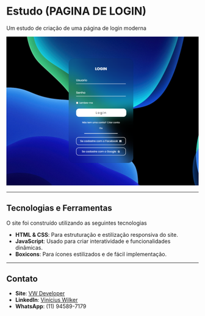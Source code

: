 # Estudo (PAGINA DE LOGIN)

Um estudo de criação de uma página de login moderna

![Fotosite](assets/site.png)


---

## Tecnologias e Ferramentas

O site foi construído utilizando as seguintes tecnologias

- **HTML & CSS**: Para estruturação e estilização responsiva do site.
- **JavaScript**: Usado para criar interatividade e funcionalidades dinâmicas.
- **Boxicons**: Para ícones estilizados e de fácil implementação.

---



## Contato


- **Site**: [VW Developer](https://vwdeveloper.netlify.app/#inicio)
- **LinkedIn**: [Vinícius Wilker](https://www.linkedin.com/in/viniciuswilkerdev/)
- **WhatsApp**: (11) 94589-7179